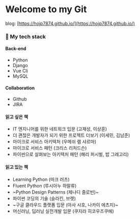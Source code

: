 # Welcome to my Git
blog: [https://hojp7874.github.io/](https://hojp7874.github.io/)

### 🌱 My tech stack
#### Back-end
- Python
- Django
- Vue Cli
- MySQL

#### Collaboration
- Github
- JIRA

#### 읽고 싶은 책
- IT 엔지니어를 위한 네트워크 입문 (고재성, 이상훈)
- 더 괜찮은 개발자가 되기 위한 프로젝트 더보기 (이세민, 김남준)
- 마이크로 서비스 아키텍처 (우메쉬 램 샤르마)
- 마이크로 서비스 패턴 (크리스 리처드슨)
- 파이썬으로 살펴보는 아키텍처 패턴 (해리 퍼시벌, 밥 그레고리)

#### 읽고 있는 책
- Learning Python (마크 러츠)
- Fluent Python (루시아누 하말류)
- ~Python Design Patterns (제나디 즐로빈)~
- 파이썬 코딩의 기술 (슬라킨, 브렛)
- ~구글 클라우드 플랫폼 입문 (아사 시호, 나카이 에츠지)~
- 머신러닝, 딥러닝 실전개발 입문 (쿠지라 히코우즈쿠에)

<!--
**hojp7874/hojp7874** is a ✨ _special_ ✨ repository because its `README.md` (this file) appears on your GitHub profile.

Here are some ideas to get you started:

- 🔭 I’m currently working on ...
- 🌱 I’m currently learning ...
- 👯 I’m looking to collaborate on ...
- 🤔 I’m looking for help with ...
- 💬 Ask me about ...
- 📫 How to reach me: ...
- 😄 Pronouns: ...
- ⚡ Fun fact: ...
-->
